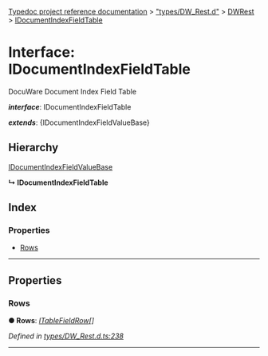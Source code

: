 [Typedoc project reference documentation](../README.md) > ["types/DW_Rest.d"](../modules/_types_dw_rest_d_.md) > [DWRest](../modules/_types_dw_rest_d_.dwrest.md) > [IDocumentIndexFieldTable](../interfaces/_types_dw_rest_d_.dwrest.idocumentindexfieldtable.md)

# Interface: IDocumentIndexFieldTable

DocuWare Document Index Field Table

*__interface__*: IDocumentIndexFieldTable

*__extends__*: {IDocumentIndexFieldValueBase}

## Hierarchy

 [IDocumentIndexFieldValueBase](_types_dw_rest_d_.dwrest.idocumentindexfieldvaluebase.md)

**↳ IDocumentIndexFieldTable**

## Index

### Properties

* [Rows](_types_dw_rest_d_.dwrest.idocumentindexfieldtable.md#rows)

---

## Properties

<a id="rows"></a>

###  Rows

**● Rows**: *[ITableFieldRow](_types_dw_rest_d_.dwrest.itablefieldrow.md)[]*

*Defined in [types/DW_Rest.d.ts:238](https://github.com/DocuWare/REST-Sample-TS/blob/22cf36b/src/types/DW_Rest.d.ts#L238)*

___

